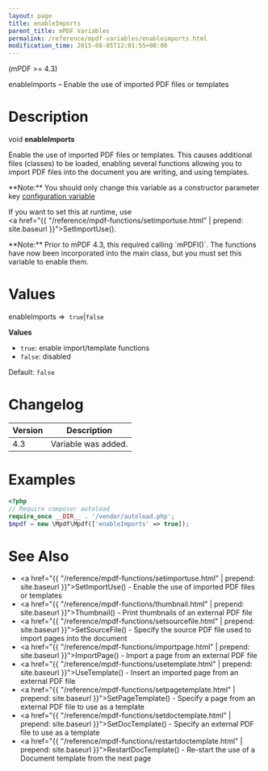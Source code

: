 ```yaml
---
layout: page
title: enableImports
parent_title: mPDF Variables
permalink: /reference/mpdf-variables/enableimports.html
modification_time: 2015-08-05T12:01:55+00:00
---
```


(mPDF >= 4.3)

enableImports – Enable the use of imported PDF files or templates

# Description

void **enableImports**

Enable the use of imported PDF files or templates. This causes additional files (classes) to be loaded, enabling several
functions allowing you to import PDF files into the document you are writing, and using templates.

<div class="alert alert-info" role="alert" markdown="1">
  **Note:** You should only change this variable as a constructor parameter key 
  <a href="{{ "/configuration/configuration-v7-x.html" | prepend: site.baseurl }}">configuration variable</a>
  
  If you want to set this at runtime, use	
  <a href="{{ "/reference/mpdf-functions/setimportuse.html" | prepend: site.baseurl }}">SetImportUse()</a>.
</div>

<div class="alert alert-info" role="alert" markdown="1">
  **Note:** Prior to mPDF 4.3, this required calling `mPDFI()`.
  The functions have now been incorporated into the main class, but you must set this variable to enable them.
</div>

# Values

<span class="parameter">enableImports</span> =>  `true`\|`false`

**Values**

* `true`: enable import/template functions
* `false`: disabled

Default: `false`

# Changelog

<table class="table">
<thead>
<tr>
  <th>Version</th>
  <th>Description</th>
</tr>
</thead>
<tbody>
<tr>
  <td>4.3</td>
  <td>Variable was added.</td>
</tr>
</tbody>
</table>

# Examples

```php
<?php
// Require composer autoload
require_once __DIR__ . '/vendor/autoload.php';
$mpdf = new \Mpdf\Mpdf(['enableImports' => true]);

```

# See Also

- <a href="{{ "/reference/mpdf-functions/setimportuse.html" | prepend: site.baseurl }}">SetImportUse()</a> - Enable the use of imported PDF files or templates
- <a href="{{ "/reference/mpdf-functions/thumbnail.html" | prepend: site.baseurl }}">Thumbnail()</a> - Print thumbnails of an external PDF file
- <a href="{{ "/reference/mpdf-functions/setsourcefile.html" | prepend: site.baseurl }}">SetSourceFile()</a> - Specify the source PDF file used to import pages into the document
- <a href="{{ "/reference/mpdf-functions/importpage.html" | prepend: site.baseurl }}">ImportPage()</a> - Import a page from an external PDF file
- <a href="{{ "/reference/mpdf-functions/usetemplate.html" | prepend: site.baseurl }}">UseTemplate()</a> - Insert an imported page from an external PDF file
- <a href="{{ "/reference/mpdf-functions/setpagetemplate.html" | prepend: site.baseurl }}">SetPageTemplate()</a> - Specify a page from an external PDF file to use as a template
- <a href="{{ "/reference/mpdf-functions/setdoctemplate.html" | prepend: site.baseurl }}">SetDocTemplate()</a> - Specify an external PDF file to use as a template
- <a href="{{ "/reference/mpdf-functions/restartdoctemplate.html" | prepend: site.baseurl }}">RestartDocTemplate()</a> - Re-start the use of a Document template from the next page

